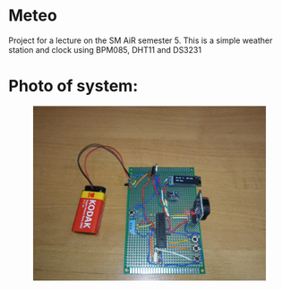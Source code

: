 # Meteo

Project for a lecture on the SM AiR semester 5. This is a simple weather station and clock using BPM085, DHT11 and DS3231

# Photo of system:

<p align="center">
<img width="416" height="312" src="https://github.com/SzymonMs/Meteo/blob/main/Zdjęcia/uklad_zlutowany1.jpg">
